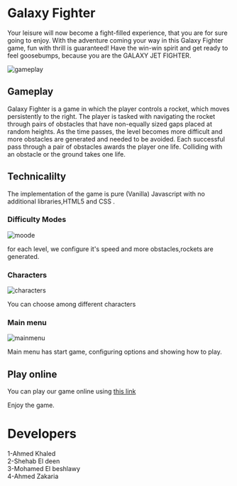 # Galaxy Fighter
Your leisure will now become a fight-filled experience, that you are for sure going to enjoy. With the adventure coming your way in this Galaxy Fighter game, fun with thrill is guaranteed! Have the win-win spirit and get ready to feel goosebumps, because you are the GALAXY JET FIGHTER.

![gameplay](https://user-images.githubusercontent.com/64443382/107883556-5b70dc80-6ef8-11eb-9d65-55a1e150cabb.png)

## Gameplay

Galaxy Fighter is a game in which the player controls a rocket, which moves
persistently to the right. The player is tasked with navigating the rocket
through pairs of obstacles that have non-equally sized gaps placed at random
heights. As the time passes, the level becomes more difficult and more obstacles
are generated and needed to be avoided. Each successful pass through a pair of
obstacles awards the player one life. Colliding with an obstacle or the ground takes one life.

## Technicalilty

The implementation of the game is pure (Vanilla) Javascript with no additional libraries,HTML5 and CSS .

### Difficulty Modes

![moode](https://user-images.githubusercontent.com/64443382/107883564-5f046380-6ef8-11eb-8aee-4080b8edcc3d.png)

for each level, we configure it's speed and more obstacles,rockets are generated.

### Characters

![characters](https://user-images.githubusercontent.com/64443382/107883551-5744bf00-6ef8-11eb-8ad3-f6f1e3896c8f.png)

You can choose among different characters





### Main menu

![mainmenu](https://user-images.githubusercontent.com/64443382/107883560-5dd33680-6ef8-11eb-82a1-f939ddc99441.png)

Main menu has start game, configuring options and showing how to play.



## Play online

You can play our game online using [this link]("soon")

Enjoy the game.
# Developers
1-Ahmed Khaled\
2-Shehab El deen\
3-Mohamed El beshlawy\
4-Ahmed Zakaria
